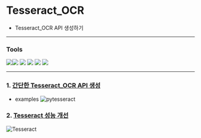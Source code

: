 # Tesseract_OCR
* Tesseract_OCR API 생성하기
-------
### Tools 

<img src="https://img.shields.io/badge/flask%20-%23000.svg?&style=for-the-badge&logo=flask&logoColor=white"/><img src="https://img.shields.io/badge/git%20-%23F05033.svg?&style=for-the-badge&logo=git&logoColor=white"/>
<img src="https://img.shields.io/badge/Google%20Cloud%20-%234285F4.svg?&style=for-the-badge&logo=google-cloud&logoColor=white"/>
<img src="https://img.shields.io/badge/docker%20-%230db7ed.svg?&style=for-the-badge&logo=docker&logoColor=white"/>
<img src="https://img.shields.io/badge/gunicorn%20-%23009639.svg?&style=for-the-badge&logo=gunicorn&logoColor=white"/>
<img src="https://img.shields.io/badge/python%20-%2314354C.svg?&style=for-the-badge&logo=python&logoColor=white"/>

----
### 1. [간단한 Tesseract_OCR API 생성](https://www.notion.so/2-OCR-API-a1f0e473b5974a889096701e6fe6118e)
* examples
![pytesseract](https://miro.medium.com/max/2400/1*KlZcUBffBhsr_JhXYZi4Lw@2x.jpeg)


### 2. [Tesseract 성능 개선](https://github.com/Juyoung4/Tesseract_OCR/tree/main/Tesseract_impove)
![Tesseract](https://s3.amazonaws.com/stackabuse/media/pytesseract-simple-python-optical-character-recognition-6.png)
